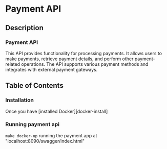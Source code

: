 # Payment API 

## Description

### Payment API
  
This API provides functionality for processing payments. It allows users to make payments, 
retrieve payment details, and perform other payment-related operations. The API supports 
various payment methods and integrates with external payment gateways.

## Table of Contents

### Installation

Once you have [installed Docker][docker-install]

### Running payment api

`make docker-up` running the payment app at "localhost:8090/swagger/index.html"
